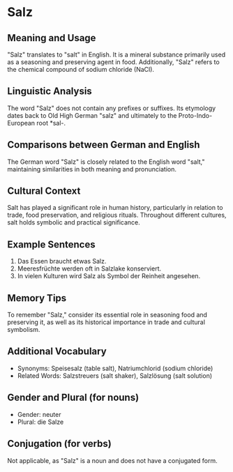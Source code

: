 # Salz
## Meaning and Usage
"Salz" translates to "salt" in English. It is a mineral substance primarily used as a seasoning and preserving agent in food. Additionally, "Salz" refers to the chemical compound of sodium chloride (NaCl).

## Linguistic Analysis
The word "Salz" does not contain any prefixes or suffixes. Its etymology dates back to Old High German "salz" and ultimately to the Proto-Indo-European root *sal-.

## Comparisons between German and English
The German word "Salz" is closely related to the English word "salt," maintaining similarities in both meaning and pronunciation.

## Cultural Context
Salt has played a significant role in human history, particularly in relation to trade, food preservation, and religious rituals. Throughout different cultures, salt holds symbolic and practical significance.

## Example Sentences
1. Das Essen braucht etwas Salz.
2. Meeresfrüchte werden oft in Salzlake konserviert.
3. In vielen Kulturen wird Salz als Symbol der Reinheit angesehen.

## Memory Tips
To remember "Salz," consider its essential role in seasoning food and preserving it, as well as its historical importance in trade and cultural symbolism.

## Additional Vocabulary
- Synonyms: Speisesalz (table salt), Natriumchlorid (sodium chloride)
- Related Words: Salzstreuers (salt shaker), Salzlösung (salt solution)

## Gender and Plural (for nouns)
- Gender: neuter
- Plural: die Salze

## Conjugation (for verbs)
Not applicable, as "Salz" is a noun and does not have a conjugated form.